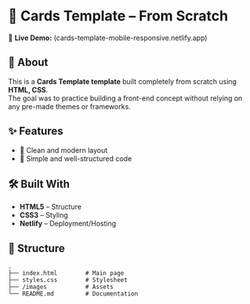 # 🚀 Cards Template – From Scratch  

🔗 **Live Demo:** (cards-template-mobile-responsive.netlify.app)

## 📖 About  
This is a **Cards Template template** built completely from scratch using **HTML, CSS**.  
The goal was to practice building a front-end concept without relying on any pre-made themes or frameworks.  

## ✨ Features  
- 🎨 Clean and modern layout  
- 📂 Simple and well-structured code  

## 🛠️ Built With  
- **HTML5** – Structure  
- **CSS3**  – Styling  
- **Netlify** – Deployment/Hosting  

## 📂 Structure  

```plaintext
.
├── index.html        # Main page
├── styles.css        # Stylesheet
├── /images           # Assets
└── README.md         # Documentation
